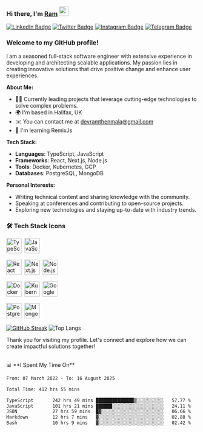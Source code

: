 ### Hi there, I'm <a href="#" target="_blank">Ram</a> <img src="https://media.giphy.com/media/hvRJCLFzcasrR4ia7z/giphy.gif" width="25" height="25">

[![LinkedIn Badge](https://img.shields.io/badge/-LinkedIn-0e76a8?style=flat-square&logo=Linkedin&logoColor=white)](https://www.linkedin.com/in/ramdevengineer/)
[![Twitter Badge](https://img.shields.io/badge/-Twitter-00acee?style=flat-square&logo=Twitter&logoColor=white)](https://twitter.com/ramthenmala)
[![Instagram Badge](https://img.shields.io/badge/-Instagram-e4405f?style=flat-square&logo=Instagram&logoColor=white)](https://instagram.com/ramthenmala/)
[![Telegram Badge](https://img.shields.io/badge/-Telegram-0088cc?style=flat-square&logo=Telegram&logoColor=white)](https://t.me/ramthenmala)

### Welcome to my GitHub profile!

I am a seasoned full-stack software engineer with extensive experience in developing and architecting scalable applications. My passion lies in creating innovative solutions that drive positive change and enhance user experiences.

**About Me:**

- 👨‍💻 Currently leading projects that leverage cutting-edge technologies to solve complex problems.
- 🌍 I'm based in Halifax, UK
- ✉️  You can contact me at devramthenmala@gmail.com
- 🧠 I'm learning RemixJs

**Tech Stack:**

- **Languages**: TypeScript, JavaScript
- **Frameworks**: React, Next.js, Node.js
- **Tools**: Docker, Kubernetes, GCP
- **Databases**: PostgreSQL, MongoDB

**Personal Interests:**

- Writing technical content and sharing knowledge with the community.
- Speaking at conferences and contributing to open-source projects.
- Exploring new technologies and staying up-to-date with industry trends.

### 🛠 Tech Stack Icons

<p align="left">
  <!-- Languages -->
  <img src="https://cdn.jsdelivr.net/gh/devicons/devicon/icons/typescript/typescript-original.svg" title="TypeScript" alt="TypeScript" width="40" height="40"/>&nbsp;
  <img src="https://cdn.jsdelivr.net/gh/devicons/devicon/icons/javascript/javascript-original.svg" title="JavaScript" alt="JavaScript" width="40" height="40"/>&nbsp;
  
  <!-- Frameworks -->
  <img src="https://cdn.jsdelivr.net/gh/devicons/devicon/icons/react/react-original.svg" title="React" alt="React" width="40" height="40"/>&nbsp;
  <img src="https://cdn.jsdelivr.net/gh/devicons/devicon/icons/nextjs/nextjs-original.svg" title="Next.js" alt="Next.js" width="40" height="40"/>&nbsp;
  <img src="https://cdn.jsdelivr.net/gh/devicons/devicon/icons/nodejs/nodejs-original.svg" title="Node.js" alt="Node.js" width="40" height="40"/>&nbsp;
  
  <!-- Tools -->
  <img src="https://cdn.jsdelivr.net/gh/devicons/devicon/icons/docker/docker-original.svg" title="Docker" alt="Docker" width="40" height="40"/>&nbsp;
  <img src="https://cdn.jsdelivr.net/gh/devicons/devicon/icons/kubernetes/kubernetes-plain.svg" title="Kubernetes" alt="Kubernetes" width="40" height="40"/>&nbsp;
  <img src="https://cdn.jsdelivr.net/gh/devicons/devicon/icons/googlecloud/googlecloud-original.svg" title="Google Cloud Platform" alt="Google Cloud Platform" width="40" height="40"/>&nbsp;
  
  <!-- Databases -->
  <img src="https://cdn.jsdelivr.net/gh/devicons/devicon/icons/postgresql/postgresql-original.svg" title="PostgreSQL" alt="PostgreSQL" width="40" height="40"/>&nbsp;
  <img src="https://cdn.jsdelivr.net/gh/devicons/devicon/icons/mongodb/mongodb-original.svg" title="MongoDB" alt="MongoDB" width="40" height="40"/>
</p>

[![GitHub Streak](https://github-readme-streak-stats.herokuapp.com?user=ramthenmala&theme=dark)](https://git.io/streak-stats)
![Top Langs](https://github-readme-stats.vercel.app/api/top-langs/?username=ramthenmala&layout=compact&theme=radical)


Thank you for visiting my profile. Let's connect and explore how we can create impactful solutions together!

</br>
📊 **I Spent My Time On** 
<!--START_SECTION:waka-->

```txt
From: 07 March 2022 - To: 16 August 2025

Total Time: 412 hrs 55 mins

TypeScript       242 hrs 49 mins ██████████████▒░░░░░░░░░░   57.77 %
JavaScript       101 hrs 21 mins ██████░░░░░░░░░░░░░░░░░░░   24.11 %
JSON             27 hrs 59 mins  █▓░░░░░░░░░░░░░░░░░░░░░░░   06.66 %
Markdown         12 hrs 7 mins   ▓░░░░░░░░░░░░░░░░░░░░░░░░   02.88 %
Bash             10 hrs 9 mins   ▓░░░░░░░░░░░░░░░░░░░░░░░░   02.42 %
```

<!--END_SECTION:waka-->


